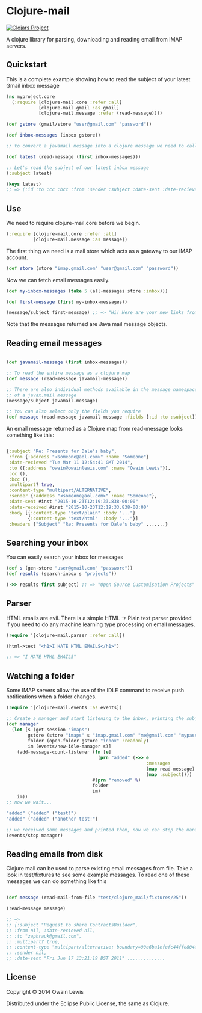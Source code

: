 # Clojure-mail

[![Clojars Project](http://clojars.org/io.forward/clojure-mail/latest-version.svg)](http://clojars.org/io.forward/clojure-mail)

A clojure library for parsing, downloading and reading email from IMAP servers.

## Quickstart

This is a complete example showing how to read the subject of your latest Gmail inbox message

```clojure
(ns myproject.core
  (:require [clojure-mail.core :refer :all]
            [clojure-mail.gmail :as gmail]
            [clojure-mail.message :refer (read-message)]))

(def gstore (gmail/store "user@gmail.com" "password"))

(def inbox-messages (inbox gstore))

;; to convert a javamail message into a clojure message we need to call read-message

(def latest (read-message (first inbox-messages)))

;; Let's read the subject of our latest inbox message
(:subject latest)

(keys latest)
;; => (:id :to :cc :bcc :from :sender :subject :date-sent :date-recieved :multipart? :content-type :body :headers)

```

## Use

We need to require clojure-mail.core before we begin.

```clojure
(:require [clojure-mail.core :refer :all]
          [clojure-mail.message :as message])
```

The first thing we need is a mail store which acts as a gateway to our IMAP account.

```clojure
(def store (store "imap.gmail.com" "user@gmail.com" "password"))
```

Now we can fetch email messages easily.

```clojure
(def my-inbox-messages (take 5 (all-messages store :inbox)))

(def first-message (first my-inbox-messages))

(message/subject first-message) ;; => "Hi! Here are your new links from the weekend"
```

Note that the messages returned are Java mail message objects.


## Reading email messages

```clojure

(def javamail-message (first inbox-messages))

;; To read the entire message as a clojure map
(def message (read-message javamail-message))

;; There are also individual methods available in the message namespace. I.e to read the subject
;; of a javax.mail message
(message/subject javamail-message)

;; You can also select only the fields you require
(def message (read-message javamail-message :fields [:id :to :subject]))

```

An email message returned as a Clojure map from read-message looks something like this:

```clojure

{:subject "Re: Presents for Dale's baby",
 :from {:address "<someone@aol.com>" :name "Someone"}
 :date-recieved "Tue Mar 11 12:54:41 GMT 2014",
 :to ({:address "owain@owainlewis.com" :name "Owain Lewis"}),
 :cc (),
 :bcc (),
 :multipart? true,
 :content-type "multipart/ALTERNATIVE",
 :sender {:address "<someone@aol.com>" :name "Someone"},
 :date-sent #inst "2015-10-23T12:19:33.838-00:00"
 :date-received #inst "2015-10-23T12:19:33.838-00:00"
 :body [{:content-type "text/plain" :body "..."}
        {:content-type "text/html"  :body "..."}]
 :headers {"Subject" "Re: Presents for Dale's baby" .......}

```

## Searching your inbox

You can easily search your inbox for messages

```clojure
(def s (gen-store "user@gmail.com" "password"))
(def results (search-inbox s "projects"))

(->> results first subject) ;; => "Open Source Customisation Projects"
```

## Parser

HTML emails are evil. There is a simple HTML -> Plain text parser provided if you need to
do any machine learning type processing on email messages.

```clojure
(require '[clojure-mail.parser :refer :all])

(html->text "<h1>I HATE HTML EMAILS</h1>")

;; => "I HATE HTML EMAILS"

```

## Watching a folder

Some IMAP servers allow the use of the IDLE command to receive push notifications when a folder changes.

```clj
(require '[clojure-mail.events :as events])

;; Create a manager and start listening to the inbox, printing the subject of new messages
(def manager
  (let [s (get-session "imaps")
        gstore (store "imaps" s "imap.gmail.com" "me@gmail.com" "mypassword")
        folder (open-folder gstore "inbox" :readonly)
        im (events/new-idle-manager s)]
    (add-message-count-listener (fn [e]
                                  (prn "added" (->> e
                                                    :messages
                                                    (map read-message)
                                                    (map :subject))))
                                #(prn "removed" %)
                                folder
                                im)
    im))
;; now we wait...

"added" ("added" ("test!")
"added" ("added" ("another test!")

;; we received some messages and printed them, now we can stop the manager as we are finished
(events/stop manager)

```

## Reading emails from disk

Clojure mail can be used to parse existing email messages from file. Take a look in test/fixtures to see some example messages. To read one of these messages we can do something like this


```clojure

(def message (read-mail-from-file "test/clojure_mail/fixtures/25"))

(read-message message)

;; =>
;; {:subject "Request to share ContractsBuilder",
;; :from nil, :date-recieved nil,
;; :to "zaphrauk@gmail.com",
;; :multipart? true,
;; :content-type "multipart/alternative; boundary=90e6ba1efefc44ffe804a5e76c56",
;; :sender nil,
;; :date-sent "Fri Jun 17 13:21:19 BST 2011" ..............

```

## License

Copyright © 2014 Owain Lewis

Distributed under the Eclipse Public License, the same as Clojure.

